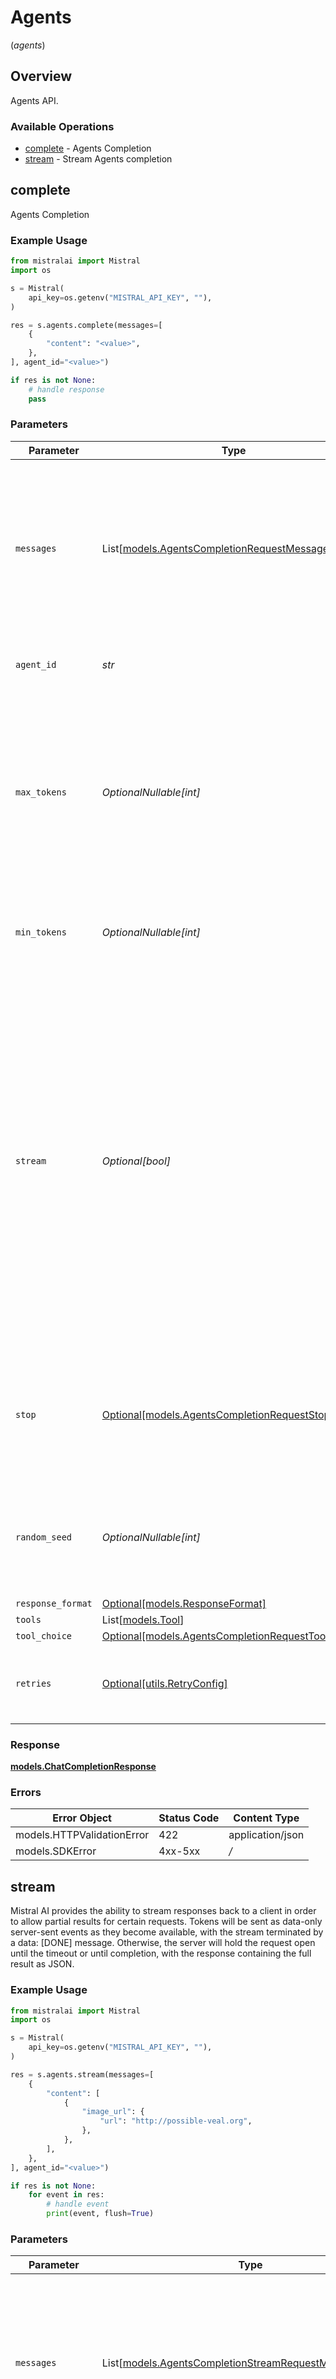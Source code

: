 # Agents
(*agents*)

## Overview

Agents API.

### Available Operations

* [complete](#complete) - Agents Completion
* [stream](#stream) - Stream Agents completion

## complete

Agents Completion

### Example Usage

```python
from mistralai import Mistral
import os

s = Mistral(
    api_key=os.getenv("MISTRAL_API_KEY", ""),
)

res = s.agents.complete(messages=[
    {
        "content": "<value>",
    },
], agent_id="<value>")

if res is not None:
    # handle response
    pass

```

### Parameters

| Parameter                                                                                                                                                                                                                                                                                                                          | Type                                                                                                                                                                                                                                                                                                                               | Required                                                                                                                                                                                                                                                                                                                           | Description                                                                                                                                                                                                                                                                                                                        | Example                                                                                                                                                                                                                                                                                                                            |
| ---------------------------------------------------------------------------------------------------------------------------------------------------------------------------------------------------------------------------------------------------------------------------------------------------------------------------------- | ---------------------------------------------------------------------------------------------------------------------------------------------------------------------------------------------------------------------------------------------------------------------------------------------------------------------------------- | ---------------------------------------------------------------------------------------------------------------------------------------------------------------------------------------------------------------------------------------------------------------------------------------------------------------------------------- | ---------------------------------------------------------------------------------------------------------------------------------------------------------------------------------------------------------------------------------------------------------------------------------------------------------------------------------- | ---------------------------------------------------------------------------------------------------------------------------------------------------------------------------------------------------------------------------------------------------------------------------------------------------------------------------------- |
| `messages`                                                                                                                                                                                                                                                                                                                         | List[[models.AgentsCompletionRequestMessages](../../models/agentscompletionrequestmessages.md)]                                                                                                                                                                                                                                    | :heavy_check_mark:                                                                                                                                                                                                                                                                                                                 | The prompt(s) to generate completions for, encoded as a list of dict with role and content.                                                                                                                                                                                                                                        | [<br/>{<br/>"role": "user",<br/>"content": "Who is the best French painter? Answer in one short sentence."<br/>}<br/>]                                                                                                                                                                                                             |
| `agent_id`                                                                                                                                                                                                                                                                                                                         | *str*                                                                                                                                                                                                                                                                                                                              | :heavy_check_mark:                                                                                                                                                                                                                                                                                                                 | The ID of the agent to use for this completion.                                                                                                                                                                                                                                                                                    |                                                                                                                                                                                                                                                                                                                                    |
| `max_tokens`                                                                                                                                                                                                                                                                                                                       | *OptionalNullable[int]*                                                                                                                                                                                                                                                                                                            | :heavy_minus_sign:                                                                                                                                                                                                                                                                                                                 | The maximum number of tokens to generate in the completion. The token count of your prompt plus `max_tokens` cannot exceed the model's context length.                                                                                                                                                                             |                                                                                                                                                                                                                                                                                                                                    |
| `min_tokens`                                                                                                                                                                                                                                                                                                                       | *OptionalNullable[int]*                                                                                                                                                                                                                                                                                                            | :heavy_minus_sign:                                                                                                                                                                                                                                                                                                                 | The minimum number of tokens to generate in the completion.                                                                                                                                                                                                                                                                        |                                                                                                                                                                                                                                                                                                                                    |
| `stream`                                                                                                                                                                                                                                                                                                                           | *Optional[bool]*                                                                                                                                                                                                                                                                                                                   | :heavy_minus_sign:                                                                                                                                                                                                                                                                                                                 | Whether to stream back partial progress. If set, tokens will be sent as data-only server-side events as they become available, with the stream terminated by a data: [DONE] message. Otherwise, the server will hold the request open until the timeout or until completion, with the response containing the full result as JSON. |                                                                                                                                                                                                                                                                                                                                    |
| `stop`                                                                                                                                                                                                                                                                                                                             | [Optional[models.AgentsCompletionRequestStop]](../../models/agentscompletionrequeststop.md)                                                                                                                                                                                                                                        | :heavy_minus_sign:                                                                                                                                                                                                                                                                                                                 | Stop generation if this token is detected. Or if one of these tokens is detected when providing an array                                                                                                                                                                                                                           |                                                                                                                                                                                                                                                                                                                                    |
| `random_seed`                                                                                                                                                                                                                                                                                                                      | *OptionalNullable[int]*                                                                                                                                                                                                                                                                                                            | :heavy_minus_sign:                                                                                                                                                                                                                                                                                                                 | The seed to use for random sampling. If set, different calls will generate deterministic results.                                                                                                                                                                                                                                  |                                                                                                                                                                                                                                                                                                                                    |
| `response_format`                                                                                                                                                                                                                                                                                                                  | [Optional[models.ResponseFormat]](../../models/responseformat.md)                                                                                                                                                                                                                                                                  | :heavy_minus_sign:                                                                                                                                                                                                                                                                                                                 | N/A                                                                                                                                                                                                                                                                                                                                |                                                                                                                                                                                                                                                                                                                                    |
| `tools`                                                                                                                                                                                                                                                                                                                            | List[[models.Tool](../../models/tool.md)]                                                                                                                                                                                                                                                                                          | :heavy_minus_sign:                                                                                                                                                                                                                                                                                                                 | N/A                                                                                                                                                                                                                                                                                                                                |                                                                                                                                                                                                                                                                                                                                    |
| `tool_choice`                                                                                                                                                                                                                                                                                                                      | [Optional[models.AgentsCompletionRequestToolChoice]](../../models/agentscompletionrequesttoolchoice.md)                                                                                                                                                                                                                            | :heavy_minus_sign:                                                                                                                                                                                                                                                                                                                 | N/A                                                                                                                                                                                                                                                                                                                                |                                                                                                                                                                                                                                                                                                                                    |
| `retries`                                                                                                                                                                                                                                                                                                                          | [Optional[utils.RetryConfig]](../../models/utils/retryconfig.md)                                                                                                                                                                                                                                                                   | :heavy_minus_sign:                                                                                                                                                                                                                                                                                                                 | Configuration to override the default retry behavior of the client.                                                                                                                                                                                                                                                                |                                                                                                                                                                                                                                                                                                                                    |

### Response

**[models.ChatCompletionResponse](../../models/chatcompletionresponse.md)**

### Errors

| Error Object               | Status Code                | Content Type               |
| -------------------------- | -------------------------- | -------------------------- |
| models.HTTPValidationError | 422                        | application/json           |
| models.SDKError            | 4xx-5xx                    | */*                        |


## stream

Mistral AI provides the ability to stream responses back to a client in order to allow partial results for certain requests. Tokens will be sent as data-only server-sent events as they become available, with the stream terminated by a data: [DONE] message. Otherwise, the server will hold the request open until the timeout or until completion, with the response containing the full result as JSON.

### Example Usage

```python
from mistralai import Mistral
import os

s = Mistral(
    api_key=os.getenv("MISTRAL_API_KEY", ""),
)

res = s.agents.stream(messages=[
    {
        "content": [
            {
                "image_url": {
                    "url": "http://possible-veal.org",
                },
            },
        ],
    },
], agent_id="<value>")

if res is not None:
    for event in res:
        # handle event
        print(event, flush=True)

```

### Parameters

| Parameter                                                                                                                                              | Type                                                                                                                                                   | Required                                                                                                                                               | Description                                                                                                                                            | Example                                                                                                                                                |
| ------------------------------------------------------------------------------------------------------------------------------------------------------ | ------------------------------------------------------------------------------------------------------------------------------------------------------ | ------------------------------------------------------------------------------------------------------------------------------------------------------ | ------------------------------------------------------------------------------------------------------------------------------------------------------ | ------------------------------------------------------------------------------------------------------------------------------------------------------ |
| `messages`                                                                                                                                             | List[[models.AgentsCompletionStreamRequestMessages](../../models/agentscompletionstreamrequestmessages.md)]                                            | :heavy_check_mark:                                                                                                                                     | The prompt(s) to generate completions for, encoded as a list of dict with role and content.                                                            | [<br/>{<br/>"role": "user",<br/>"content": "Who is the best French painter? Answer in one short sentence."<br/>}<br/>]                                 |
| `agent_id`                                                                                                                                             | *str*                                                                                                                                                  | :heavy_check_mark:                                                                                                                                     | The ID of the agent to use for this completion.                                                                                                        |                                                                                                                                                        |
| `max_tokens`                                                                                                                                           | *OptionalNullable[int]*                                                                                                                                | :heavy_minus_sign:                                                                                                                                     | The maximum number of tokens to generate in the completion. The token count of your prompt plus `max_tokens` cannot exceed the model's context length. |                                                                                                                                                        |
| `min_tokens`                                                                                                                                           | *OptionalNullable[int]*                                                                                                                                | :heavy_minus_sign:                                                                                                                                     | The minimum number of tokens to generate in the completion.                                                                                            |                                                                                                                                                        |
| `stream`                                                                                                                                               | *Optional[bool]*                                                                                                                                       | :heavy_minus_sign:                                                                                                                                     | N/A                                                                                                                                                    |                                                                                                                                                        |
| `stop`                                                                                                                                                 | [Optional[models.AgentsCompletionStreamRequestStop]](../../models/agentscompletionstreamrequeststop.md)                                                | :heavy_minus_sign:                                                                                                                                     | Stop generation if this token is detected. Or if one of these tokens is detected when providing an array                                               |                                                                                                                                                        |
| `random_seed`                                                                                                                                          | *OptionalNullable[int]*                                                                                                                                | :heavy_minus_sign:                                                                                                                                     | The seed to use for random sampling. If set, different calls will generate deterministic results.                                                      |                                                                                                                                                        |
| `response_format`                                                                                                                                      | [Optional[models.ResponseFormat]](../../models/responseformat.md)                                                                                      | :heavy_minus_sign:                                                                                                                                     | N/A                                                                                                                                                    |                                                                                                                                                        |
| `tools`                                                                                                                                                | List[[models.Tool](../../models/tool.md)]                                                                                                              | :heavy_minus_sign:                                                                                                                                     | N/A                                                                                                                                                    |                                                                                                                                                        |
| `tool_choice`                                                                                                                                          | [Optional[models.AgentsCompletionStreamRequestToolChoice]](../../models/agentscompletionstreamrequesttoolchoice.md)                                    | :heavy_minus_sign:                                                                                                                                     | N/A                                                                                                                                                    |                                                                                                                                                        |
| `retries`                                                                                                                                              | [Optional[utils.RetryConfig]](../../models/utils/retryconfig.md)                                                                                       | :heavy_minus_sign:                                                                                                                                     | Configuration to override the default retry behavior of the client.                                                                                    |                                                                                                                                                        |

### Response

**[Union[Generator[models.CompletionEvent, None, None], AsyncGenerator[models.CompletionEvent, None]]](../../models/.md)**

### Errors

| Error Object               | Status Code                | Content Type               |
| -------------------------- | -------------------------- | -------------------------- |
| models.HTTPValidationError | 422                        | application/json           |
| models.SDKError            | 4xx-5xx                    | */*                        |
